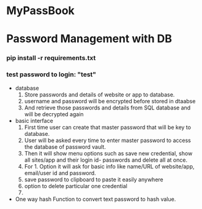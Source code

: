# MyPassBook
# Password Management with DB

### pip install -r requirements.txt

### test password to login: "test"

- database
  1. Store passwords and details of website or app to database.
  2. username and password will be encrypted before stored in dtaabse 
  3. And retrieve those passwords and details from SQL database and will be decrypted again
- basic interface
  1. First time user can create that master password that will be key to database.
  2. User will be asked every time to enter master password to access the database of password vault.
  3. Then it will show menu options such as save new credential, show all sites/app and their login id- passwords and delete all at once.
  4. For 1. Option it will ask for basic info like name/URL of website/app, email/user id and password.
  5. save password to clipboard to paste it easily anywhere
  6. option to delete particular one credential
  7. 
- One way hash Function to convert text password to hash value.
